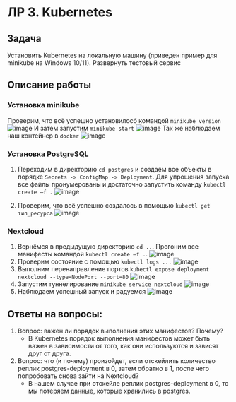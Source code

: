 # ЛР 3. Kubernetes

## Задача
Установить Kubernetes на локальную машину (приведен пример для minikube на Windows 10/11). Развернуть
тестовый сервис

## Описание работы
### Установка minikube
 Проверим, что всё успешно установилосб командой `minikube version`
 ![image](https://github.com/user-attachments/assets/595767ce-e76e-483e-8f24-1906170cd9dc)
И затем запустим `minikube start`
![image](https://github.com/user-attachments/assets/ddb3a09c-dba5-4fae-918d-63ad7d881bdc)
Так же наблюдаем наш контейнер в `docker`
![image](https://github.com/user-attachments/assets/0b547e9f-1817-410a-b00b-c0f8c3aa61d5)

### Установка PostgreSQL
1. Переходим в директорию `cd postgres` и создаём все объекты в порядке `Secrets -> ConfigMap -> Deployment`. Для упрощения запуска все файлы пронумерованы и достаточно запустить команду `kubectl create –f .`
   ![image](https://github.com/user-attachments/assets/46d3bae8-5125-4745-aaf7-3d604a31c1e7)

2. Проверим, что всё успешно создалось в помощью `kubectl get тип_ресурса`
   ![image](https://github.com/user-attachments/assets/c45d82dc-1697-4051-b0d9-9696490d0e50)

### Nextcloud

1. Вернёмся в предыдущую директорию `cd ..`. Прогоним все манифесты командой `kubectl create –f .`.
   ![image](https://github.com/user-attachments/assets/da4e0c18-e89d-401d-ace9-2d86ad422684)
2. Проверим состояние с помощью `kubectl logs ...`
   ![image](https://github.com/user-attachments/assets/1ec1c411-d5db-4d02-8772-5c7b9fb9ea6f)
3. Выполним перенаправление портов `kubectl expose deployment nextcloud --type=NodePort --port=80`
   ![image](https://github.com/user-attachments/assets/69980bcb-693b-4b40-bd8b-35e805693adf)
4. Запустим туннелирование `minikube service nextcloud`
   ![image](https://github.com/user-attachments/assets/cf38e268-a966-4680-9909-b1de49f5b551)
5. Наблюдаем успешный запуск и радуемся
   ![image](https://github.com/user-attachments/assets/b54a386b-360b-48f3-924b-becb0e5af8bd)
  


## Ответы на вопросы:
1. Вопрос: важен ли порядок выполнения этих манифестов? Почему?
   - В Kubernetes порядок выполнения манифестов может быть важен в зависимости от того, как они используются и зависят друг от друга.
2. Вопрос: что (и почему) произойдет, если отскейлить количество реплик postgres-deployment в 0,
затем обратно в 1, после чего попробовать снова зайти на Nextcloud?
   - В нашем случае при отскейле реплик postgres-deployment в 0, то мы потеряем данные, которые хранились в postgres.
